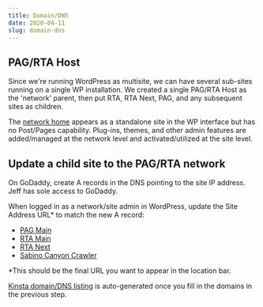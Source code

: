 ```yaml
---
title: Domain/DNS
date: 2020-04-11
slug: domain-dns
---
```


## PAG/RTA Host

Since we're running WordPress as multisite, we can have several sub-sites running on a single WP installation. We created a single PAG/RTA Host as the 'network' parent, then put RTA, RTA Next, PAG, and any subsequent sites as children.

The [network home](http://pagrtahost.kinsta.cloud/wp-admin/network/) appears as a standalone site in the WP interface but has no Post/Pages capability. Plug-ins, themes, and other admin features are added/managed at the network level and activated/utilized at the site level.

## Update a child site to the PAG/RTA network

On GoDaddy, create A records in the DNS pointing to the site IP address. Jeff has sole access to GoDaddy.

When logged in as a network/site admin in WordPress, update the Site Address URL\* to match the new A record:

- [PAG Main](https://pagrtahost.kinsta.cloud/wp-admin/network/site-info.php?id=6)
- [RTA Main](https://pagrtahost.kinsta.cloud/wp-admin/network/site-info.php?id=3)
- [RTA Next](https://pagrtahost.kinsta.cloud/wp-admin/network/site-info.php?id=7)
- [Sabino Canyon Crawler](https://pagrtahost.kinsta.cloud/wp-admin/network/site-info.php?id=8)

\*This should be the final URL you want to appear in the location bar.

[Kinsta domain/DNS listing](https://my.kinsta.com/sites/domains/d2ae23d3-d63a-43ee-8216-76ce7939e45f/live?idCompany=7c2b91cf-4854-46b5-b063-03a9ae38f98c) is auto-generated once you fill in the domains in the previous step.
